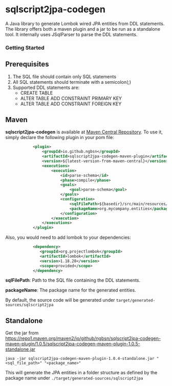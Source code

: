 # sqlscript2jpa-codegen

A Java library to generate Lombok wired JPA entities from DDL statements. The library offers both a maven plugin and a
jar to be run as a standalone tool. It internally uses JSqlParser to parse the DDL statements.

### Getting Started

## Prerequisites

1. The SQL file should contain only SQL statements
2. All SQL statements should terminate with a semicolon(;)
3. Supported DDL statements are:
    * CREATE TABLE
    * ALTER TABLE ADD CONSTRAINT PRIMARY KEY
    * ALTER TABLE ADD CONSTRAINT FOREIGN KEY

## Maven

**sqlscript2jpa-codegen** is available
at [Maven Central Repository](https://central.sonatype.com/artifact/io.github.ngbsn/sqlscript2jpa-codegen-maven-plugin).
To use it, simply declare the following plugin in your pom file:

```xml
            <plugin>
                <groupId>io.github.ngbsn</groupId>
                <artifactId>sqlscript2jpa-codegen-maven-plugin</artifactId>
                <version>${latest-version-from-maven-central}</version>
                <executions>
                    <execution>
                        <id>parse-schema</id>
                        <phase>compile</phase>
                        <goals>
                            <goal>parse-schema</goal>
                        </goals>
                        <configuration>
                            <sqlFilePath>${basedir}/src/main/resources/sql/organization.sql</sqlFilePath>
                            <packageName>org.mycompany.entities</packageName>
                        </configuration>
                    </execution>
                </executions>
            </plugin>
```

Also, you would need to add lombok to your dependencies:

```xml
            <dependency>
               <groupId>org.projectlombok</groupId>
               <artifactId>lombok</artifactId>
               <version>1.18.28</version>
               <scope>provided</scope>
            </dependency>
```

**sqlFilePath**: Path to the SQL file containing the DDL statements.

**packageName**: The package name for the generated entities.

By default, the source code will be generated under `target/generated-sources/sqlscript2jpa`

## Standalone

Get the jar
from https://repo1.maven.org/maven2/io/github/ngbsn/sqlscript2jpa-codegen-maven-plugin/1.0.5/sqlscript2jpa-codegen-maven-plugin-1.0.5-standalone.jar

```
java -jar sqlscript2jpa-codegen-maven-plugin-1.0.4-standalone.jar "<sql_file_path>" "<package_name>"
```

This will generate the JPA entities in a folder structure as defined by the package name
under `./target/generated-sources/sqlscript2jpa`

